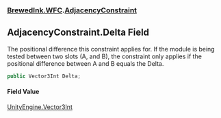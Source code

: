 ### [BrewedInk.WFC](./BrewedInk-WFC.md 'BrewedInk.WFC').[AdjacencyConstraint](./BrewedInk-WFC-AdjacencyConstraint.md 'BrewedInk.WFC.AdjacencyConstraint')
## AdjacencyConstraint.Delta Field
The positional difference this constraint applies for. If the module is being tested between two slots (A, and B), the constraint only applies if the positional difference between A and B equals the Delta.  
```csharp
public Vector3Int Delta;
```
#### Field Value
[UnityEngine.Vector3Int](https://docs.microsoft.com/en-us/dotnet/api/UnityEngine.Vector3Int 'UnityEngine.Vector3Int')  
